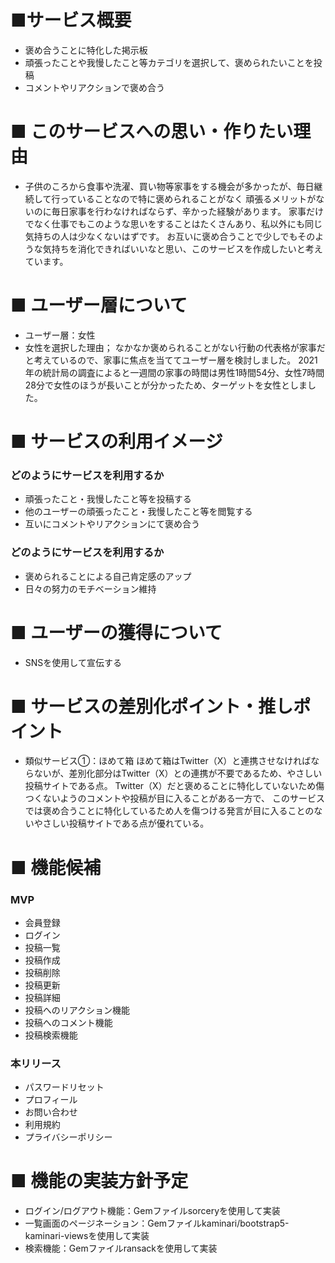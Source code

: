 # ■サービス概要
* 褒め合うことに特化した掲示板
* 頑張ったことや我慢したこと等カテゴリを選択して、褒められたいことを投稿
* コメントやリアクションで褒め合う

# ■ このサービスへの思い・作りたい理由
* 子供のころから食事や洗濯、買い物等家事をする機会が多かったが、毎日継続して行っていることなので特に褒められることがなく
頑張るメリットがないのに毎日家事を行わなければならず、辛かった経験があります。
家事だけでなく仕事でもこのような思いをすることはたくさんあり、私以外にも同じ気持ちの人は少なくないはずです。
お互いに褒め合うことで少しでもそのような気持ちを消化できればいいなと思い、このサービスを作成したいと考えています。

# ■ ユーザー層について
* ユーザー層：女性
* 女性を選択した理由；
なかなか褒められることがない行動の代表格が家事だと考えているので、家事に焦点を当ててユーザー層を検討しました。
2021年の統計局の調査によると一週間の家事の時間は男性1時間54分、女性7時間28分で女性のほうが長いことが分かったため、ターゲットを女性としました。

# ■ サービスの利用イメージ
### どのようにサービスを利用するか
* 頑張ったこと・我慢したこと等を投稿する
* 他のユーザーの頑張ったこと・我慢したこと等を閲覧する
* 互いにコメントやリアクションにて褒め合う
### どのようにサービスを利用するか
* 褒められることによる自己肯定感のアップ
* 日々の努力のモチベーション維持

# ■ ユーザーの獲得について
* SNSを使用して宣伝する

# ■ サービスの差別化ポイント・推しポイント
* 類似サービス①：ほめて箱
ほめて箱はTwitter（X）と連携させなければならないが、差別化部分はTwitter（X）との連携が不要であるため、やさしい投稿サイトである点。
Twitter（X）だと褒めることに特化していないため傷つくないようのコメントや投稿が目に入ることがある一方で、
このサービスでは褒め合うことに特化しているため人を傷つける発言が目に入ることのないやさしい投稿サイトである点が優れている。

# ■ 機能候補
### MVP
* 会員登録
* ログイン
* 投稿一覧
* 投稿作成
* 投稿削除
* 投稿更新
* 投稿詳細
* 投稿へのリアクション機能
* 投稿へのコメント機能
* 投稿検索機能

### 本リリース
* パスワードリセット
* プロフィール
* お問い合わせ
* 利用規約
* プライバシーポリシー

# ■ 機能の実装方針予定
* ログイン/ログアウト機能：Gemファイルsorceryを使用して実装
* 一覧画面のページネーション：Gemファイルkaminari/bootstrap5-kaminari-viewsを使用して実装
* 検索機能：Gemファイルransackを使用して実装
